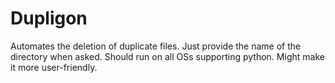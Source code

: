 # Dupligon
Automates the deletion of duplicate files. Just provide the name of the directory when asked. Should run on all OSs supporting python. Might make it more user-friendly.
